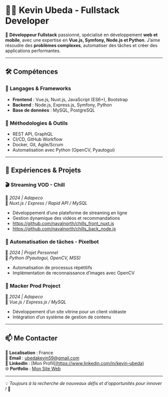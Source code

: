 # 👨‍💻 Kevin Ubeda - Fullstack Developer  

🚀 **Développeur Fullstack** passionné, spécialisé en développement **web et mobile**, avec une expertise en **Vue.js, Symfony, Node.js et Python**. J’aime résoudre des **problèmes complexes**, automatiser des tâches et créer des applications performantes.  

---

## 🛠️ Compétences  

### 🔹 **Langages & Frameworks**  
- **Frontend** : Vue.js, Nuxt.js, JavaScript (ES6+), Bootstrap  
- **Backend** : Node.js, Express.js, Symfony, Python  
- **Base de données** : MySQL, PostgreSQL  

### 🔹 **Méthodologies & Outils**  
- REST API, GraphQL  
- CI/CD, GitHub Workflow  
- Docker, Git, Agile/Scrum  
- Automatisation avec Python (OpenCV, Pyautogui)  

---

## 📌 Expériences & Projets  

### **🎬 Streaming VOD - Chill**  
📅 *2024 | Adapeco*  
📌 *Nuxt.js / Express / Rapid API / MySQL*  
- Développement d’une plateforme de streaming en ligne  
- Gestion dynamique des vidéos et recommandations
- https://github.com/navalnorth/chills_front_nuxt.js
- https://github.com/navalnorth/chills_back_node.js

### **🤖 Automatisation de tâches - Pixelbot**  
📅 *2024 | Projet Personnel*  
📌 *Python (Pyautogui, OpenCV, MSS)*  
- Automatisation de processus répétitifs  
- Implémentation de reconnaissance d’images avec OpenCV  

### **📢 Macker Prod Project**  
📅 *2024 | Adapeco*  
📌 *Vue.js / Express.js / MySQL*  
- Développement d’un site vitrine pour un client vidéaste  
- Intégration d’un système de gestion de contenu  

---

## 📫 Me Contacter  

📍 **Localisation** : France  
📧 **Email** : ubedakevin59@gmail.com  
🔗 **LinkedIn** : [Mon Profil][(https://www.linkedin.com/in/kevin-ubeda)](https://www.linkedin.com/in/kevin-ubeda-400045292/)  
🌐 **Portfolio** : [Mon Site Web](https://monportfolio.com)  

---

💡 *Toujours à la recherche de nouveaux défis et d'opportunités pour innover !* 🚀
